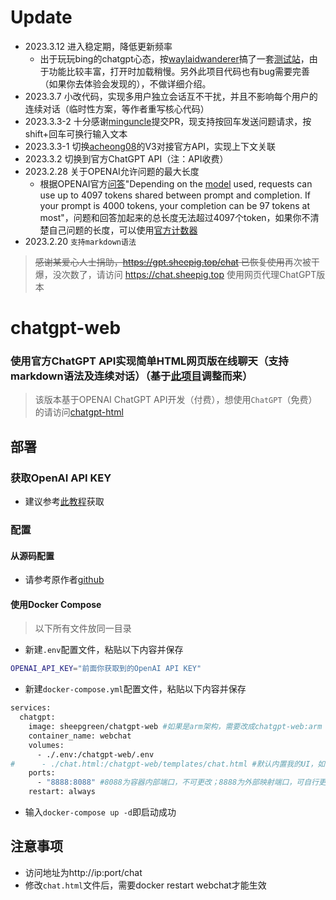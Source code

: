 # Update
- 2023.3.12 进入稳定期，降低更新频率
  + 出于玩玩bing的chatgpt心态，按[waylaidwanderer](https://github.com/waylaidwanderer/PandoraAI)搞了一套[测试站](https://ms.sheepig.top/)，由于功能比较丰富，打开时加载稍慢。另外此项目代码也有bug需要完善（如果你去体验会发现的），不做详细介绍。
- 2023.3.7 小改代码，实现多用户独立会话互不干扰，并且不影响每个用户的连续对话（临时性方案，等作者重写核心代码）
- 2023.3.3-2 十分感谢[minguncle](https://github.com/minguncle)提交PR，现支持按回车发送问题请求，按shift+回车可换行输入文本
- 2023.3.3-1 切换[acheong08](https://github.com/acheong08/ChatGPT)的V3对接官方API，实现上下文关联
- 2023.3.2 切换到官方ChatGPT API（注：API收费）
- 2023.2.28 关于OPENAI允许问题的最大长度
  + 根据OPENAI官方[问答](https://help.openai.com/en/articles/4936856-what-are-tokens-and-how-to-count-them)"Depending on the [model](https://platform.openai.com/docs/models/gpt-3) used, requests can use up to 4097 tokens shared between prompt and completion. If your prompt is 4000 tokens, your completion can be 97 tokens at most"，问题和回答加起来的总长度无法超过4097个token，如果你不清楚自己问题的长度，可以使用[官方计数器](https://platform.openai.com/tokenizer)
- 2023.2.20 `支持markdown语法`
> ~~感谢某爱心人士捐助，https://gpt.sheepig.top/chat 已恢复使用~~再次被干爆，没次数了，请访问 https://chat.sheepig.top 使用网页代理ChatGPT版本

# chatgpt-web
### 使用官方ChatGPT API实现简单HTML网页版在线聊天（支持markdown语法及连续对话）（基于[此项目](https://github.com/AlliotTech/chatgpt-web)调整而来）
> 该版本基于OPENAI ChatGPT API开发（付费），想使用`ChatGPT`（免费）的请访问[chatgpt-html](https://github.com/slippersheepig/chatgpt-html)
## 部署
### 获取OpenAI API KEY
- 建议参考[此教程](https://blog.csdn.net/hekaiyou/article/details/128303729)获取
### 配置
#### 从源码配置
- 请参考原作者[github](https://github.com/AlliotTech/chatgpt-web)
#### 使用Docker Compose
> 以下所有文件放同一目录
- 新建`.env`配置文件，粘贴以下内容并保存
```bash
OPENAI_API_KEY="前面你获取到的OpenAI API KEY"
```
- 新建`docker-compose.yml`配置文件，粘贴以下内容并保存
```bash
services:
  chatgpt:
    image: sheepgreen/chatgpt-web #如果是arm架构，需要改成chatgpt-web:arm
    container_name: webchat
    volumes:
      - ./.env:/chatgpt-web/.env
#      - ./chat.html:/chatgpt-web/templates/chat.html #默认内置我的UI，如需替换自用网页请取消注释，需与docker-compose.yml文件在同一目录
    ports:
      - "8888:8088" #8088为容器内部端口，不可更改；8888为外部映射端口，可自行更改
    restart: always
```
- 输入`docker-compose up -d`即启动成功
## 注意事项
- 访问地址为http://ip:port/chat
- 修改`chat.html`文件后，需要docker restart webchat才能生效
